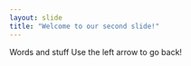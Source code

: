 ```yaml
---
layout: slide
title: "Welcome to our second slide!"
---
```

Words and stuff
Use the left arrow to go back!
